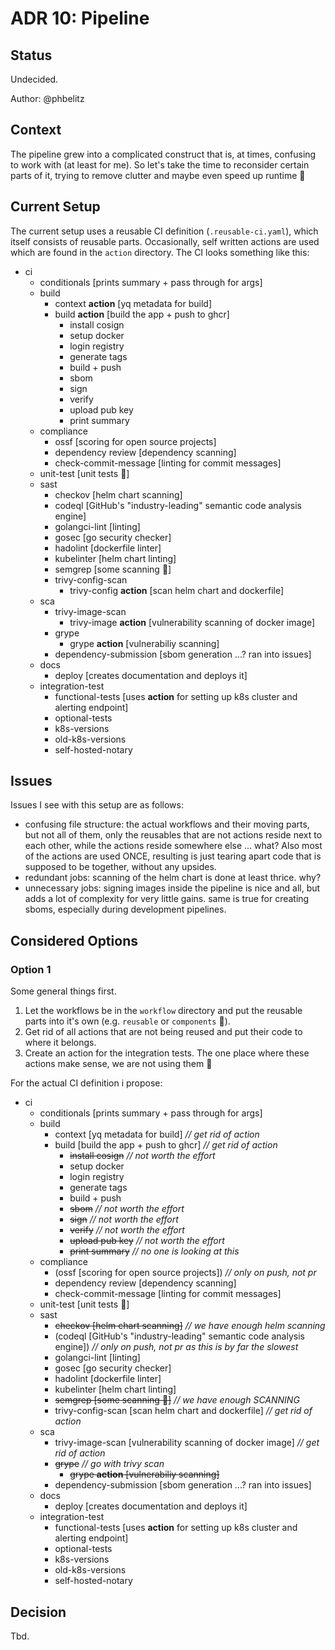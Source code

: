# ADR 10: Pipeline

## Status

Undecided.

Author: @phbelitz

## Context

The pipeline grew into a complicated construct that is, at times, confusing to work with (at least for me). So let's take the time to reconsider certain parts of it, trying to remove clutter and maybe even speed up runtime :tada:

## Current Setup

The current setup uses a reusable CI definition (`.reusable-ci.yaml`), which itself consists of reusable parts. Occasionally, self written actions are used which are found in the `action` directory. The CI looks something like this:

- ci
    - conditionals [prints summary + pass through for args]
    - build
        - context **action** [yq metadata for build]
        - build **action** [build the app + push to ghcr]
            - install cosign
            - setup docker
            - login registry
            - generate tags
            - build + push
            - sbom
            - sign
            - verify
            - upload pub key
            - print summary
    - compliance
        - ossf [scoring for open source projects]
        - dependency review [dependency scanning]
        - check-commit-message [linting for commit messages]
    - unit-test [unit tests :shrug:]
    - sast
        - checkov [helm chart scanning]
        - codeql [GitHub's "industry-leading" semantic code analysis engine]
        - golangci-lint [linting]
        - gosec [go security checker]
        - hadolint [dockerfile linter]
        - kubelinter [helm chart linting]
        - semgrep [some scanning :shrug:]
        - trivy-config-scan
            - trivy-config **action** [scan helm chart and dockerfile]
    - sca
        - trivy-image-scan
            - trivy-image **action** [vulnerability scanning of docker image]
        - grype
            - grype **action** [vulnerabiliy scanning]
        - dependency-submission [sbom generation ...? ran into issues]
    - docs
        - deploy [creates documentation and deploys it]
    - integration-test
        - functional-tests [uses **action** for setting up k8s cluster and alerting endpoint]
        - optional-tests
        - k8s-versions
        - old-k8s-versions
        - self-hosted-notary

## Issues

Issues I see with this setup are as follows:

- confusing file structure: the actual workflows and their moving parts, but not all of them, only the reusables that are not actions reside next to each other, while the actions reside somewhere else ... what? Also most of the actions are used ONCE, resulting is just tearing apart code that is supposed to be together, without any upsides.
- redundant jobs: scanning of the helm chart is done at least thrice. why? 
- unnecessary jobs: signing images inside the pipeline is nice and all, but adds a lot of complexity for very little gains. same is true for creating sboms, especially during development pipelines. 

## Considered Options

### Option 1

Some general things first.

1. Let the workflows be in the `workflow` directory and put the reusable parts into it's own (e.g. `reusable` or `components` :shrug:).
2. Get rid of all actions that are not being reused and put their code to where it belongs.
3. Create an action for the integration tests. The one place where these actions make sense, we are not using them :facepalm:

For the actual CI definition i propose:

- ci
    - conditionals [prints summary + pass through for args]
    - build
        - context [yq metadata for build]  *// get rid of action*
        - build [build the app + push to ghcr]  *// get rid of action*
            - ~~install cosign~~  *// not worth the effort*
            - setup docker
            - login registry
            - generate tags
            - build + push
            - ~~sbom~~  *// not worth the effort*
            - ~~sign~~  *// not worth the effort*
            - ~~verify~~  *// not worth the effort*
            - ~~upload pub key~~  *// not worth the effort*
            - ~~print summary~~  *// no one is looking at this*
    - compliance
        - (ossf [scoring for open source projects])  *// only on push, not pr*
        - dependency review [dependency scanning]
        - check-commit-message [linting for commit messages]
    - unit-test [unit tests :shrug:]
    - sast
        - ~~checkov [helm chart scanning]~~  *// we have enough helm scanning*
        - (codeql [GitHub's "industry-leading" semantic code analysis engine])  *// only on push, not pr as this is by far the slowest*
        - golangci-lint [linting]
        - gosec [go security checker]
        - hadolint [dockerfile linter]
        - kubelinter [helm chart linting]
        - ~~semgrep [some scanning :shrug:]~~  *// we have enough SCANNING*
        - trivy-config-scan [scan helm chart and dockerfile]  *// get rid of action*
    - sca
        - trivy-image-scan [vulnerability scanning of docker image]  *// get rid of action*
        - ~~grype~~  *// go with trivy scan*
            - ~~grype **action** [vulnerabiliy scanning]~~
        - dependency-submission [sbom generation ...? ran into issues]
    - docs
        - deploy [creates documentation and deploys it]
    - integration-test
        - functional-tests [uses **action** for setting up k8s cluster and alerting endpoint]
        - optional-tests
        - k8s-versions
        - old-k8s-versions
        - self-hosted-notary


## Decision

Tbd.